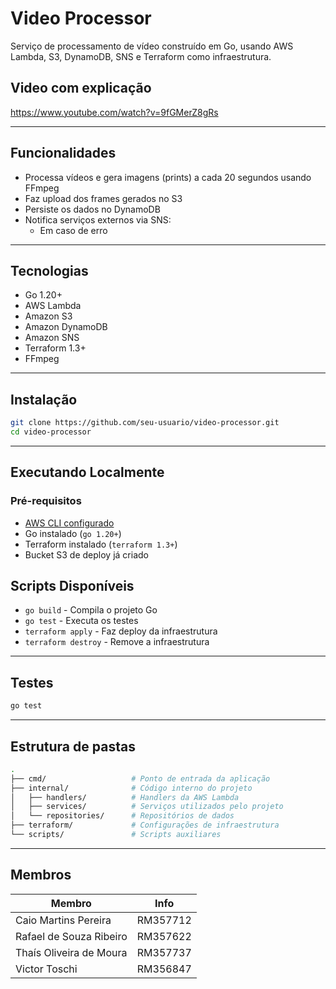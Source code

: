 # Video Processor

Serviço de processamento de vídeo construído em Go, usando AWS Lambda, S3, DynamoDB, SNS e Terraform como infraestrutura.

## Video com explicação
https://www.youtube.com/watch?v=9fGMerZ8gRs

---

## Funcionalidades

- Processa vídeos e gera imagens (prints) a cada 20 segundos usando FFmpeg
- Faz upload dos frames gerados no S3
- Persiste os dados no DynamoDB
- Notifica serviços externos via SNS:
    - Em caso de erro

---

## Tecnologias

- Go 1.20+
- AWS Lambda
- Amazon S3
- Amazon DynamoDB
- Amazon SNS
- Terraform 1.3+
- FFmpeg

---

## Instalação

```bash
git clone https://github.com/seu-usuario/video-processor.git
cd video-processor
```

---

## Executando Localmente

### Pré-requisitos

- [AWS CLI configurado](https://docs.aws.amazon.com/cli/latest/userguide/install-cliv2.html)
- Go instalado (`go 1.20+`)
- Terraform instalado (`terraform 1.3+`)
- Bucket S3 de deploy já criado

## Scripts Disponíveis

- `go build` - Compila o projeto Go
- `go test` - Executa os testes
- `terraform apply` - Faz deploy da infraestrutura
- `terraform destroy` - Remove a infraestrutura

---

## Testes

```bash
go test
```

---

## Estrutura de pastas

```bash
.
├── cmd/                   # Ponto de entrada da aplicação
├── internal/              # Código interno do projeto
│   ├── handlers/          # Handlers da AWS Lambda
│   ├── services/          # Serviços utilizados pelo projeto
│   └── repositories/      # Repositórios de dados
├── terraform/             # Configurações de infraestrutura
└── scripts/               # Scripts auxiliares
```

---

## Membros

| Membro                        | Info     |
| ----------------------------- | -------- |
| Caio Martins Pereira          | RM357712 |
| Rafael de Souza Ribeiro       | RM357622 |
| Thaís Oliveira de Moura       | RM357737 |
| Victor Toschi                 | RM356847 |
